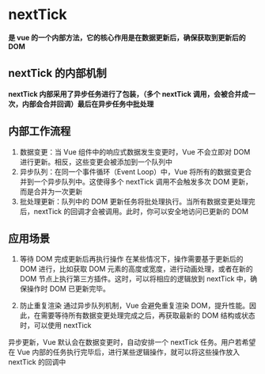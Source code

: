 # nextTick

**是 vue 的一个内部方法，它的核心作用是在数据更新后，确保获取到更新后的 DOM**

## nextTick 的内部机制

**nextTick 内部采用了异步任务进行了包装，（多个 nextTick 调用，会被合并成一次，内部会合并回调）最后在异步任务中批处理**

## 内部工作流程

1. 数据变更：当 Vue 组件中的响应式数据发生变更时，Vue 不会立即对 DOM 进行更新。相反，这些变更会被添加到一个队列中
2. 异步队列：在同一个事件循环（Event Loop）中，Vue 将所有的数据变更合并到一个异步队列中。这使得多个 nextTick 调用不会触发多次 DOM 更新，而是合并为一次更新
3. 批处理更新：队列中的 DOM 更新任务将批处理执行。当所有数据变更处理完后，nextTick 的回调才会被调用。此时，你可以安全地访问已更新的 DOM

## 应用场景

1. 等待 DOM 完成更新后再执行操作
   在某些情况下，操作需要基于更新后的 DOM 进行，比如获取 DOM 元素的高度或宽度，进行动画处理，或者在新的 DOM 节点上执行第三方插件。这时，可以将相应的逻辑放到 nextTick 中，确保操作时 DOM 已更新完毕。

2. 防止重复渲染
   通过异步队列机制，Vue 会避免重复渲染 DOM，提升性能。因此，在需要等待所有数据变更处理完成之后，再获取最新的 DOM 结构或状态时，可以使用 nextTick

异步更新，Vue 默认会在数据变更时，自动安排一个 nextTick 任务。用户若希望在 Vue 内部的任务执行完毕后，进行某些逻辑操作，就可以将这些操作放入 nextTick 的回调中
